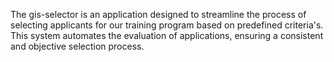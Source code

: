 The gis-selector is an application designed to streamline the process of selecting applicants for our training program based on predefined criteria's. 
This system automates the evaluation of applications, ensuring a consistent and objective selection process.
